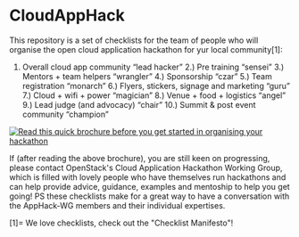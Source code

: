 # CloudAppHack

This repository is a set of checklists for the team of people who will organise the open cloud application hackathon for yur local community[1]:
1. Overall cloud app community “lead hacker”
2.) Pre training “sensei”
3.) Mentors + team helpers “wrangler”
 4.) Sponsorship “czar”
 5.) Team registration “monarch”
 6.) Flyers, stickers, signage and marketing “guru”
 7.) Cloud + wifi + power “magician”
 8.) Venue + food + logistics “angel”
 9.) Lead judge (and advocacy) “chair”
 10.) Summit & post event community “champion”

[![Read this quick brochure before you get started in organising your hackathon](https://pbs.twimg.com/media/CkFOue5WYAAB1pK.jpg)](https://docs.google.com/presentation/d/1dK7d3A2pQ9iv3VxoVvAF1x4m7d10cZUc-q4F2e95GgQ/pub?start=true&loop=true&delayms=3000)

If (after reading the above brochure), you are still keen on progressing, please contact OpenStack's Cloud Application Hackathon Working Group, which is filled with lovely people who have themselves run hackathons and can help provide advice, guidance, examples and mentoship to help you get going!  PS these checklists make for a great way to have a conversation with the AppHack-WG members and their individual expertises.

[1]= We love checklists, check out the "Checklist Manifesto"!
